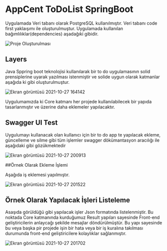 # AppCent ToDoList SpringBoot

Uygulamada Veri tabanı olarak PostgreSQL kullanılmıştır. Veri tabanı code first yaklaışımı ile oluşturulmuştur.
Uygulamada kullanılan bağımlılıklar(dependencies) aşadağıki gibidir.

![Proje Oluşturulması](https://user-images.githubusercontent.com/59101018/139122553-b92d4df9-27ea-43bc-9ac2-daf1a29a1aaa.png)



## Layers

Java Sppring boot teknolojisi kullanılarak bir to do uygulamasının solid prensiplerine uyarak yazılması istenmiştir ve solide uygun olarak katmanlar aşağıda ki gibi oluşturulmuştur.

![Ekran görüntüsü 2021-10-27 164142](https://user-images.githubusercontent.com/59101018/139120871-a84c5f28-3a85-4897-be3f-37776f02f4cc.png)

Uygulumamızda ki Core katmanı her projede kullanılabilecek bir yapıda tasarlanmıştır ve üzerine daha eklemeler yapılacaktır.

## Swagger UI Test

Uygulumayı kullanacak olan kullanıcı için bir to do app te yapılacak ekleme, güncelleme ve silme gibi tüm işlemler swagger dökümantasyon aracılığı ile aşağıdaki gibi gözükmektedir 

![Ekran görüntüsü 2021-10-27 200913](https://user-images.githubusercontent.com/59101018/139122728-61fc5ce2-0e8f-4013-9272-c446bb9f1b29.png)

##Örnek Olarak Ekleme İşlemi 

Aşağıda iş eklemesi yapılmıştır.

![Ekran görüntüsü 2021-10-27 201522](https://user-images.githubusercontent.com/59101018/139123689-3927c020-aa5d-46fe-830e-43f1dbbed52c.png)

## Örnek Olarak Yapılacak İşleri Listeleme  
Asaşıda görüldüğü gibi yapılacak işler Json formatında listelenmiştir. Bu noktada Core katmanında kurduğumuz Result yapıları sayesinde Front-end geliştiricilerin anlaycağı şekilde mesajlar 
döndürülmüştür. Bu yapı sayesinde bu veya başka pir projede işin bir hata veya bir iş kuralına takılması durumunda front-end geliştiricilere kolaylıklar sağlanmıştır.

![Ekran görüntüsü 2021-10-27 201702](https://user-images.githubusercontent.com/59101018/139123879-7f44876a-c1be-44b6-8203-27435704dd25.png)


  
